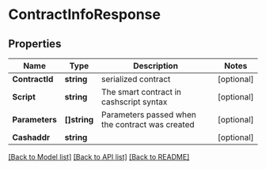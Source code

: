 # ContractInfoResponse

## Properties

Name | Type | Description | Notes
------------ | ------------- | ------------- | -------------
**ContractId** | **string** | serialized contract  | [optional] 
**Script** | **string** | The smart contract in cashscript syntax  | [optional] 
**Parameters** | **[]string** | Parameters passed when the contract was created | [optional] 
**Cashaddr** | **string** |  | [optional] 

[[Back to Model list]](../README.md#documentation-for-models) [[Back to API list]](../README.md#documentation-for-api-endpoints) [[Back to README]](../README.md)


